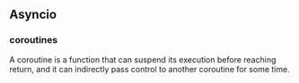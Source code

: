 ## Asyncio

### coroutines

A coroutine is a function that can suspend its execution before reaching return, 
and it can indirectly pass control to another coroutine for some time.